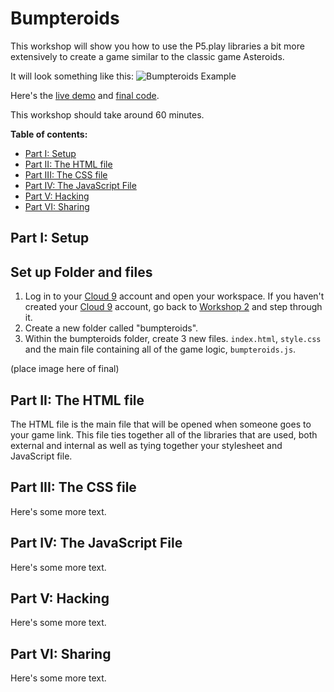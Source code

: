 # Bumpteroids

This workshop will show you how to use the P5.play libraries a bit more extensively to create a game similar to the classic game Asteroids.

It will look something like this:
![Bumpteroids Example](https://cayce2514.github.io/bumpteroids/images/bumpteroids.png)

Here's the [live demo](https://cayce2514.github.io/bumpteroids/) and [final code](https://github.com/Cayce2514/cayce2514.github.io/tree/master/bumpteroids).


This workshop should take around 60 minutes.

**Table of contents:**

- [Part I: Setup](#part-i-setup)
- [Part II: The HTML file](#part-ii-the-html-file)
- [Part III: The CSS file](#part-iii-the-css-file)
- [Part IV: The JavaScript File](#part-iv-the-javascript-file)
- [Part V: Hacking](#part-v-hacking)
- [Part VI: Sharing](#part-vi-sharing)

## Part I: Setup

## Set up Folder and files

1. Log in to your [Cloud 9](https://c9.io/) account and open your workspace.  If you haven't created your [Cloud 9](https://c9.io) account, go back to [Workshop 2](https://hackclub.com/workshops/personal_website/) and step through it.
2. Create a new folder called "bumpteroids".
3. Within the bumpteroids folder, create 3 new files.  `index.html`, `style.css` and the main file containing all of the game logic, `bumpteroids.js`.

(place image here of final)

## Part II: The HTML file
The HTML file is the main file that will be opened when someone goes to your game link.  This file ties together all of the libraries that are used, both external and internal as well as tying together your stylesheet and JavaScript file. 

## Part III: The CSS file
Here's some more text.

## Part IV: The JavaScript File
Here's some more text.

## Part V: Hacking
Here's some more text.

## Part VI: Sharing
Here's some more text.
